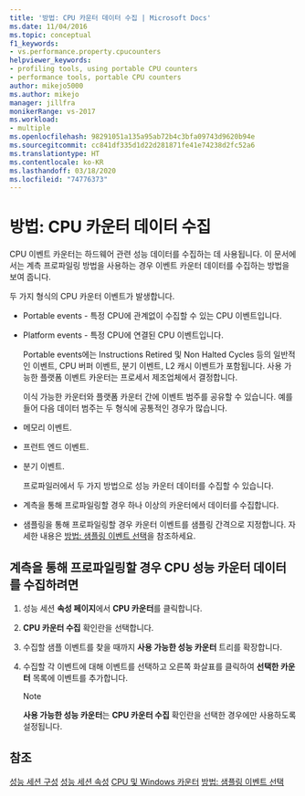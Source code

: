 ```yaml
---
title: '방법: CPU 카운터 데이터 수집 | Microsoft Docs'
ms.date: 11/04/2016
ms.topic: conceptual
f1_keywords:
- vs.performance.property.cpucounters
helpviewer_keywords:
- profiling tools, using portable CPU counters
- performance tools, portable CPU counters
author: mikejo5000
ms.author: mikejo
manager: jillfra
monikerRange: vs-2017
ms.workload:
- multiple
ms.openlocfilehash: 98291051a135a95ab72b4c3bfa09743d9620b94e
ms.sourcegitcommit: cc841df335d1d22d281871fe41e74238d2fc52a6
ms.translationtype: HT
ms.contentlocale: ko-KR
ms.lasthandoff: 03/18/2020
ms.locfileid: "74776373"
---
```

# <a name="how-to-collect-cpu-counter-data"></a>방법: CPU 카운터 데이터 수집

CPU 이벤트 카운터는 하드웨어 관련 성능 데이터를 수집하는 데 사용됩니다. 이 문서에서는 계측 프로파일링 방법을 사용하는 경우 이벤트 카운터 데이터를 수집하는 방법을 보여 줍니다.

두 가지 형식의 CPU 카운터 이벤트가 발생합니다.

- Portable events - 특정 CPU에 관계없이 수집할 수 있는 CPU 이벤트입니다.

- Platform events - 특정 CPU에 연결된 CPU 이벤트입니다.

  Portable events에는 Instructions Retired 및 Non Halted Cycles 등의 일반적인 이벤트, CPU 버퍼 이벤트, 분기 이벤트, L2 캐시 이벤트가 포함됩니다. 사용 가능한 플랫폼 이벤트 카운터는 프로세서 제조업체에서 결정합니다.

  이식 가능한 카운터와 플랫폼 카운터 간에 이벤트 범주를 공유할 수 있습니다. 예를 들어 다음 데이터 범주는 두 형식에 공통적인 경우가 많습니다.

- 메모리 이벤트.

- 프런트 엔드 이벤트.

- 분기 이벤트.

  프로파일러에서 두 가지 방법으로 성능 카운터 데이터를 수집할 수 있습니다.

- 계측을 통해 프로파일링할 경우 하나 이상의 카운터에서 데이터를 수집합니다.

- 샘플링을 통해 프로파일링할 경우 카운터 이벤트를 샘플링 간격으로 지정합니다. 자세한 내용은 [방법: 샘플링 이벤트 선택](../profiling/how-to-choose-sampling-events.md)을 참조하세요.

## <a name="to-collect-cpu-performance-counter-data-when-you-profile-by-instrumentation"></a>계측을 통해 프로파일링할 경우 CPU 성능 카운터 데이터를 수집하려면

1. 성능 세션 **속성 페이지**에서 **CPU 카운터**를 클릭합니다.

2. **CPU 카운터 수집** 확인란을 선택합니다.

3. 수집할 샘플 이벤트를 찾을 때까지 **사용 가능한 성능 카운터** 트리를 확장합니다.

4. 수집할 각 이벤트에 대해 이벤트를 선택하고 오른쪽 화살표를 클릭하여 **선택한 카운터** 목록에 이벤트를 추가합니다.

    > [!NOTE]
    > **사용 가능한 성능 카운터**는 **CPU 카운터 수집** 확인란을 선택한 경우에만 사용하도록 설정됩니다.

## <a name="see-also"></a>참조

[성능 세션 구성](../profiling/configuring-performance-sessions.md)
[성능 세션 속성](../profiling/performance-session-properties.md)
[CPU 및 Windows 카운터](../profiling/cpu-and-windows-counters.md)
[방법: 샘플링 이벤트 선택](../profiling/how-to-choose-sampling-events.md)
